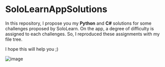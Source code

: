 # SoloLearnAppSolutions

In this repository, I propose you my **Python** and **C#** solutions for some challenges proposed by SoloLearn.
On the app, a degree of difficulty is assigned to each challenges. So, I reproduced these assignments with my file tree.

I hope this will help you ;)

![image](https://user-images.githubusercontent.com/59586260/119279607-0d712080-bc2d-11eb-844f-eb2cd5c63de1.png)
